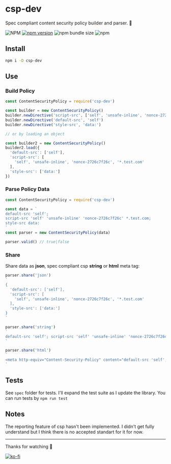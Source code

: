 # csp-dev
Spec compliant content security policy builder and parser. 🚨

![NPM](https://img.shields.io/npm/l/csp-dev)
[![npm version](https://badge.fury.io/js/csp-dev.svg)](https://badge.fury.io/js/csp-dev)
![npm bundle size](https://img.shields.io/bundlephobia/min/csp-dev)
![npm](https://img.shields.io/npm/dy/csp-dev)

## Install
```sh
npm i -D csp-dev
```

## Use
### Build Policy
```js
const ContentSecurityPolicy = require('csp-dev')

const builder = new ContentSecurityPolicy()
builder.newDirective('script-src', ['self', 'unsafe-inline', 'nonce-2726c7f26c', '*.test.com'])
builder.newDirective('default-src', 'self')
builder.newDirective('style-src', 'data:')

// or by loading an object

const builder2 = new ContentSecurityPolicy()
builder2.load({
  'default-src': ['self'],
  'script-src': [
    'self', 'unsafe-inline', 'nonce-2726c7f26c', '*.test.com'
  ],
  'style-src': ['data:']
})
```
### Parse Policy Data
```js
const ContentSecurityPolicy = require('csp-dev')

const data = `
default-src 'self';
script-src 'self' 'unsafe-inline' 'nonce-2726c7f26c' *.test.com;
style-src data:
`
const parser = new ContentSecurityPolicy(data)

parser.valid() // true|false
```
### Share
Share data as **json**, spec compliant csp **string** or **html** meta tag:
```js
parser.share('json')
`
{
  'default-src': ['self'],
  'script-src': [
    'self', 'unsafe-inline', 'nonce-2726c7f26c', '*.test.com'
  ],
  'style-src': ['data:']
}
`

parser.share('string')
`
default-src 'self'; script-src 'self' 'unsafe-inline' 'nonce-2726c7f26c' *.test.com; style-src data:
`

parser.share('html')
`
<meta http-equiv="Content-Security-Policy" content="default-src 'self'; script-src 'self' 'unsafe-inline' 'nonce-2726c7f26c' *.test.com; style-src data:">
`
```

## Tests
See `spec` folder for tests. I'll expand the test suite as I update the library. You can run tests by `npm run test`

## Notes
The reporting feature of csp hasn't been implemented. I didn't get fully understand but I think there is no accepted standart for it for now.

---

Thanks for watching 🐬

[![ko-fi](https://www.ko-fi.com/img/githubbutton_sm.svg)](https://ko-fi.com/F1F1RFO7)
